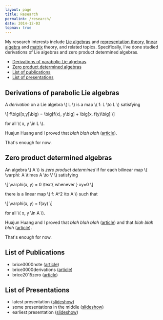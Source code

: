 ```yaml
---
layout: page
title: Research
permalink: /research/
date: 2014-12-03
topnav: true
---
```


My research interests include [Lie algebras][] and [representation theory][],
[linear algebra][] and [matrix][] theory, and related topics. Specifically,
I've done studied derivations of Lie algebras and zero product determined
algebras.

  [Lie algebras]: http://en.wikipedia.org/wiki/Lie_algebra
  [representation theory]: http://en.wikipedia.org/wiki/Representation_theory
  [linear algebra]: http://en.wikipedia.org/wiki/Linear_algebra
  [matrix]: http://en.wikipedia.org/wiki/Matrix_(mathematics)

* [Derivations of parabolic Lie algebras](#derivations)
* [Zero product determined algebras](#zpd)
* [List of publications](#publications)
* [List of presentations](#presentations)

<h2 id="derivations">Derivations of parabolic Lie algebras</h2>

A _derivation_ on a Lie algebra \\( L \\) is a map \\( f: L \to L \\) satisfying

\\[
  f\big([x,y]\big) = \big[f(x), y\big] + \big[x, f(y)\big]
\\]

for all \\( x, y \in L \\).

Huajun Huang and I proved that _blah blah blah_ ([article](#brice0000derivations)).

That's enough for now.

<h2 id="zpd">Zero product determined algebras</h2>

An algebra \\( A \\) is _zero product determined_ if for each bilinear map
\\( \varphi: A \times A \to V \\) satisfying

\\[
  \varphi(x, y) = 0 \text{ whenever } xy=0
\\]

there is a linear map \\( f: A^2 \to A \\) such that

\\[
  \varphi(x, y) = f(xy)
\\]

for all \\( x, y \in A \\).

Huajun Huang and I proved that _blah blah blah_ ([article](#brice2015zero))
and that _blah blah blah_ ([article](#brice0000note)).

That's enough for now.

<h2 id="publications">List of Publications</h2>

<!-- we want to replace this list with a liquid script -->

* brice0000note ([article](about:blank))
* brice0000derivations ([article](about:blank))
* brice2015zero ([article](about:blank))

<h2 id="presentations">List of Presentations</h2>

<!-- we want to replace this list with a liquid script -->

* latest presentation ([slideshow](about:blank))
* some presentations in the middle ([slideshow](about:blank))
* earliest presentation ([slideshow](about:blank))

